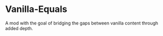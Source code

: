 # Vanilla-Equals
A mod with the goal of bridging the gaps between vanilla content through added depth.
